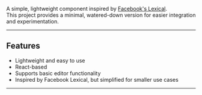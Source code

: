 A simple, lightweight component inspired by [Facebook's Lexical](https://github.com/facebook/lexical).  
This project provides a minimal, watered-down version for easier integration and experimentation.

---

## Features

- Lightweight and easy to use
- React-based
- Supports basic editor functionality
- Inspired by Facebook Lexical, but simplified for smaller use cases

---